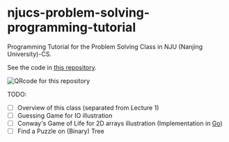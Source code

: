 # njucs-problem-solving-programming-tutorial

Programming Tutorial for the Problem Solving Class in NJU (Nanjing University)-CS.

See the code in [this repository](https://github.com/hengxin/learning-c-cplusplus/tree/master/njucs17-ps-tutorial).

![QRcode for this repository](https://github.com/hengxin/njucs-problem-solving-programming-tutorial/blob/master/qrcode-programming-tutorial.png)

TODO:
- [ ] Overview of this class (separated from Lecture 1)
- [ ] Guessing Game for IO illustration 
- [ ] Conway's Game of Life for 2D arrays illustration (Implementation in [Go](https://golang.org/#))
- [ ] Find a Puzzle on (Binary) Tree
